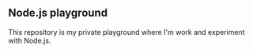 ## Node.js playground
This repository is my private playground where I'm work and experiment with Node.js.